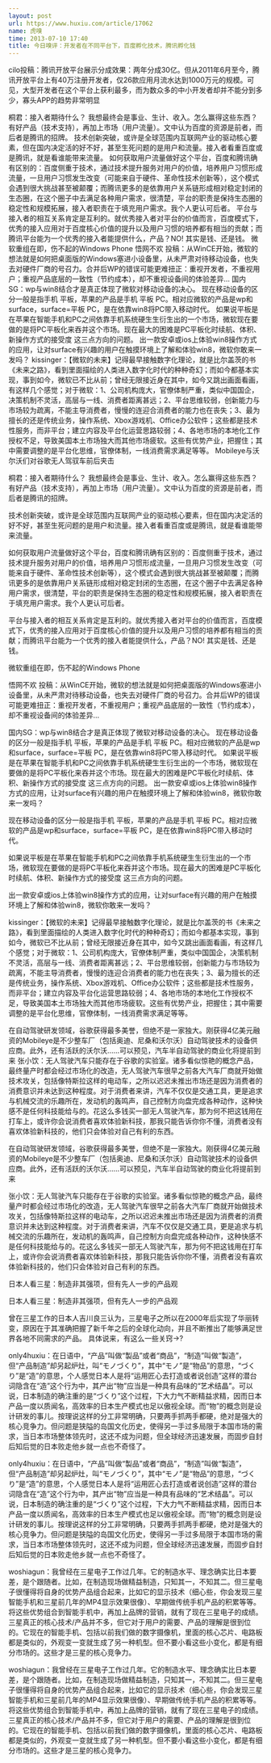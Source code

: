 ```yaml
---
layout: post
url: https://www.huxiu.com/article/17062
name: 虎嗅
time: 2013-07-10 17:40
title: 今日嗅评：开发者在不同平台下，百度孵化技术，腾讯孵化钱
---
```

cilo投稿：腾讯开放平台展示分成效果：两年分成30亿。但从2011年6月至今，腾讯开放平台上有40万注册开发者，仅26款应用月流水达到1000万元的规模。可见，大型开发者在这个平台上获利最多，而为数众多的中小开发者却并不能分到多少，寡头APP的趋势非常明显

桐君：接入者期待什么？ 我想最终会是事业、生计、收入。怎么赢得这些东西？ 有好产品（技术支持），再加上市场（用户流量）。文中认为百度的资源是前者，而后者是腾讯的招牌。 技术创新突破，或许是全球范围内互联网产业的驱动核心要素，但在国内决定活的好不好，甚至生死问题的是用户和流量。接入者看重百度或是腾讯，就是看谁能带来流量。 如何获取用户流量做好这个平台，百度和腾讯确有区别的：百度侧重于技术，通过技术提升服务对用户的价值，培养用户习惯形成流量，一旦用户习惯发生改变（可能来自于硬件、革命性技术创新等），这个模式会遇到很大挑战甚至被颠覆；而腾讯更多的是依靠用户关系链形成相对稳定封闭的生态圈，在这个圈子中去满足各种用户需求，很清楚，平台的职责是保持生态圈的稳定性和规模拓展，接入者职责在于填充用户需求。我个人更认可后者。 平台与接入者的相互关系肯定是互利的。就优秀接入者对平台的价值而言，百度模式下，优秀的接入应用对于百度核心价值的提升以及用户习惯的培养都有相当的贡献；而腾讯平台能为一个优秀的接入者能提供什么，产品？NO! 其实是钱、还是钱。 微软重组在即，伤不起的Windows Phone 悟网不欢 投稿：从WinCE开始，微软的想法就是如何把桌面版的Windows塞进小设备里，从未严肃对待移动设备，也失去对硬件厂商的号召力。合并后WP的错误可能更难扭正：重视开发者，不重视用户；重视产品底层的一致性（节约成本），却不重视设备间的体验差异… 国内SG：wp与win8结合才是真正体现了微软对移动设备的决心。 现在移动设备的区分一般是指手机 平板，苹果的产品是手机 平板 PC。相对应微软的产品是wp和surface，surface=平板 PC，是在依靠win8将PC带入移动时代。 如果说平板是在苹果在智能手机和PC之间依靠手机系统硬生生衍生出的一个市场，微软现在要做的是将PC平板化来吞并这个市场。现在最大的困难是PC平板化时续航、体积、新操作方式的接受度 这三点方向的问题。 出一款安卓或ios上体验win8操作方式的应用，让对surface有兴趣的用户在触摸环境上了解和体验win8，微软你敢来一发吗？ kissinger：【微软的未来】记得最早接触数字化理论，就是比尔盖茨的书《未来之路》，看到里面描绘的人类进入数字化时代的种种奇幻；而如今都基本实现，事到如今，微软已不比从前；曾经无限接近身在其中，如今又跳出画面看画，有这样几个感觉；对于微软：1、公司机构庞大，官僚体制严重，类似中国国企，决策机制不灵活，高层与一线、消费者距离甚远；2、平台思维较弱，创新能力与市场较为疏离，不能主导消费者，慢慢的连迎合消费者的能力也在丧失；3、最为擅长的还是传统业务，操作系统、Xbox游戏机、Office办公软件；这些都是技术性服务，而非平台；建立内容及平台化运营思路较弱；4、各地市场的本地化工作授权不足，导致美国本土市场独大而其他市场疲软。这些有优势产业，把握住；其中需要调整的是平台化思维，官僚体制，一线消费需求满足等等。 Mobileye与沃尔沃们对谷歌无人驾驭车前后夹击

桐君：接入者期待什么？ 我想最终会是事业、生计、收入。怎么赢得这些东西？ 有好产品（技术支持），再加上市场（用户流量）。文中认为百度的资源是前者，而后者是腾讯的招牌。

技术创新突破，或许是全球范围内互联网产业的驱动核心要素，但在国内决定活的好不好，甚至生死问题的是用户和流量。接入者看重百度或是腾讯，就是看谁能带来流量。

如何获取用户流量做好这个平台，百度和腾讯确有区别的：百度侧重于技术，通过技术提升服务对用户的价值，培养用户习惯形成流量，一旦用户习惯发生改变（可能来自于硬件、革命性技术创新等），这个模式会遇到很大挑战甚至被颠覆；而腾讯更多的是依靠用户关系链形成相对稳定封闭的生态圈，在这个圈子中去满足各种用户需求，很清楚，平台的职责是保持生态圈的稳定性和规模拓展，接入者职责在于填充用户需求。我个人更认可后者。

平台与接入者的相互关系肯定是互利的。就优秀接入者对平台的价值而言，百度模式下，优秀的接入应用对于百度核心价值的提升以及用户习惯的培养都有相当的贡献；而腾讯平台能为一个优秀的接入者能提供什么，产品？NO! 其实是钱、还是钱。

微软重组在即，伤不起的Windows Phone

悟网不欢 投稿：从WinCE开始，微软的想法就是如何把桌面版的Windows塞进小设备里，从未严肃对待移动设备，也失去对硬件厂商的号召力。合并后WP的错误可能更难扭正：重视开发者，不重视用户；重视产品底层的一致性（节约成本），却不重视设备间的体验差异…

国内SG：wp与win8结合才是真正体现了微软对移动设备的决心。 现在移动设备的区分一般是指手机 平板，苹果的产品是手机 平板 PC。相对应微软的产品是wp和surface，surface=平板 PC，是在依靠win8将PC带入移动时代。 如果说平板是在苹果在智能手机和PC之间依靠手机系统硬生生衍生出的一个市场，微软现在要做的是将PC平板化来吞并这个市场。现在最大的困难是PC平板化时续航、体积、新操作方式的接受度 这三点方向的问题。 出一款安卓或ios上体验win8操作方式的应用，让对surface有兴趣的用户在触摸环境上了解和体验win8，微软你敢来一发吗？

现在移动设备的区分一般是指手机 平板，苹果的产品是手机 平板 PC。相对应微软的产品是wp和surface，surface=平板 PC，是在依靠win8将PC带入移动时代。

如果说平板是在苹果在智能手机和PC之间依靠手机系统硬生生衍生出的一个市场，微软现在要做的是将PC平板化来吞并这个市场。现在最大的困难是PC平板化时续航、体积、新操作方式的接受度 这三点方向的问题。

出一款安卓或ios上体验win8操作方式的应用，让对surface有兴趣的用户在触摸环境上了解和体验win8，微软你敢来一发吗？

kissinger：【微软的未来】记得最早接触数字化理论，就是比尔盖茨的书《未来之路》，看到里面描绘的人类进入数字化时代的种种奇幻；而如今都基本实现，事到如今，微软已不比从前；曾经无限接近身在其中，如今又跳出画面看画，有这样几个感觉；对于微软：1、公司机构庞大，官僚体制严重，类似中国国企，决策机制不灵活，高层与一线、消费者距离甚远；2、平台思维较弱，创新能力与市场较为疏离，不能主导消费者，慢慢的连迎合消费者的能力也在丧失；3、最为擅长的还是传统业务，操作系统、Xbox游戏机、Office办公软件；这些都是技术性服务，而非平台；建立内容及平台化运营思路较弱；4、各地市场的本地化工作授权不足，导致美国本土市场独大而其他市场疲软。这些有优势产业，把握住；其中需要调整的是平台化思维，官僚体制，一线消费需求满足等等。

在自动驾驶研发领域，谷歌获得最多美誉，但绝不是一家独大。刚获得4亿美元融资的Mobileye是不少整车厂（包括奥迪、尼桑和沃尔沃）自动驾驶技术的设备供应商。此外，还有活跃的沃尔沃……可以预见，汽车半自动驾驶的商业化将提前到来 张小饮：无人驾驶汽车只能存在于谷歌的实验室。诸多看似惊艳的概念产品，最终量产时都会经过市场化的改造，无人驾驶汽车很早之前各大汽车厂商就开始做技术攻关，包括像特斯拉这样的电动车，之所以迟迟未推出市场还是因为消费者的消费意识并未达到这种程度。对于消费者来讲，汽车不仅仅是交通工具，更是追求与机械交流的乐趣所在，发动机的轰鸣声，自己控制方向盘完成各种动作，这种快感不是任何科技能给与的。花这么多钱买一部无人驾驶汽车，那为何不把这钱用在打车上，或许你会说消费者喜欢体验新科技，那我只能告诉你你不懂，消费者没有喜欢体验新科技的，他们只会体验对自己有利的东西。

在自动驾驶研发领域，谷歌获得最多美誉，但绝不是一家独大。刚获得4亿美元融资的Mobileye是不少整车厂（包括奥迪、尼桑和沃尔沃）自动驾驶技术的设备供应商。此外，还有活跃的沃尔沃……可以预见，汽车半自动驾驶的商业化将提前到来

张小饮：无人驾驶汽车只能存在于谷歌的实验室。诸多看似惊艳的概念产品，最终量产时都会经过市场化的改造，无人驾驶汽车很早之前各大汽车厂商就开始做技术攻关，包括像特斯拉这样的电动车，之所以迟迟未推出市场还是因为消费者的消费意识并未达到这种程度。对于消费者来讲，汽车不仅仅是交通工具，更是追求与机械交流的乐趣所在，发动机的轰鸣声，自己控制方向盘完成各种动作，这种快感不是任何科技能给与的。花这么多钱买一部无人驾驶汽车，那为何不把这钱用在打车上，或许你会说消费者喜欢体验新科技，那我只能告诉你你不懂，消费者没有喜欢体验新科技的，他们只会体验对自己有利的东西。

日本人看三星：制造非其强项，但有先人一步的产品观

日本人看三星：制造非其强项，但有先人一步的产品观

曾在三星工作的日本人吉川良三认为，三星电子之所以在2000年后实现了华丽转变，原因在于其准确把握了新千年之后的全球化动向，并且不断推出了能够满足世界各地不同需求的产品。 具体说来，有这么一些关窍→?

only4huxiu：在日语中，“产品”叫做“製品”或者“商品”，“制造”叫做“製造”，但“产品制造”却另起炉灶，叫“モノづくり”，其中“モノ”是“物品”的意思，“づくり”是“造”的意思，个人感觉日本人是将“运用匠心去打造或者说创造”这样的潜台词隐含在“造”这个行为中，其产出“物”应当是一种具有品味的“艺术结晶”。可以说，日本制造的确注重的是“づくり”这个过程，下大力气不断精益求精，因而日本产品一度以质闻名，高效率的日本生产模式也足以傲视全球。而“物”的概念则是设计研发的事儿。按理说这样的分工非常明确，只要两手抓两手都硬，绝对是强大的核心竞争力。但问题是狭隘的岛国文化历史，使得另一手过多局限于本国市场的需求，当日本市场整体领先时，这还不成为问题，但全球经济迅速发展，而固步自封后知后觉的日本败走他乡就一点也不奇怪了。

only4huxiu：在日语中，“产品”叫做“製品”或者“商品”，“制造”叫做“製造”，但“产品制造”却另起炉灶，叫“モノづくり”，其中“モノ”是“物品”的意思，“づくり”是“造”的意思，个人感觉日本人是将“运用匠心去打造或者说创造”这样的潜台词隐含在“造”这个行为中，其产出“物”应当是一种具有品味的“艺术结晶”。可以说，日本制造的确注重的是“づくり”这个过程，下大力气不断精益求精，因而日本产品一度以质闻名，高效率的日本生产模式也足以傲视全球。而“物”的概念则是设计研发的事儿。按理说这样的分工非常明确，只要两手抓两手都硬，绝对是强大的核心竞争力。但问题是狭隘的岛国文化历史，使得另一手过多局限于本国市场的需求，当日本市场整体领先时，这还不成为问题，但全球经济迅速发展，而固步自封后知后觉的日本败走他乡就一点也不奇怪了。

woshiagun：我曾经在三星电子工作过几年。它的制造水平、理念确实比日本要差，是个跟随者。比如，在制造现场做精益制造，只知其一，不知其二。但三星电子很懂得将自身的优势产品组合起来，比如它的显示技术（细心些，你会发现三星智能手机和三星前几年的MP4显示效果很像）、早期做传统手机产品的积累等等。将这些优势组合到智能手机中，再加上品牌的营销，就有了现在三星电子的成绩。三星真正的核心技术/产品并不多，但它对于用户的需要、产品的理解是很到位的。它现在的智能手机、包括以前我们做的数字摄像机，里面的核心芯片、电路板都是类似的，外观变一变就生成了另一种机型。但不要小看这些小变化，都是有细分市场的。这些才是三星的核心竞争力。

woshiagun：我曾经在三星电子工作过几年。它的制造水平、理念确实比日本要差，是个跟随者。比如，在制造现场做精益制造，只知其一，不知其二。但三星电子很懂得将自身的优势产品组合起来，比如它的显示技术（细心些，你会发现三星智能手机和三星前几年的MP4显示效果很像）、早期做传统手机产品的积累等等。将这些优势组合到智能手机中，再加上品牌的营销，就有了现在三星电子的成绩。三星真正的核心技术/产品并不多，但它对于用户的需要、产品的理解是很到位的。它现在的智能手机、包括以前我们做的数字摄像机，里面的核心芯片、电路板都是类似的，外观变一变就生成了另一种机型。但不要小看这些小变化，都是有细分市场的。这些才是三星的核心竞争力。

